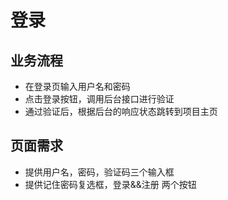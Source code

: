 # 登录

## 业务流程

- 在登录页输入用户名和密码
- 点击登录按钮，调用后台接口进行验证
- 通过验证后，根据后台的响应状态跳转到项目主页

## 页面需求

- 提供用户名，密码，验证码三个输入框
- 提供记住密码复选框，登录&&注册 两个按钮
